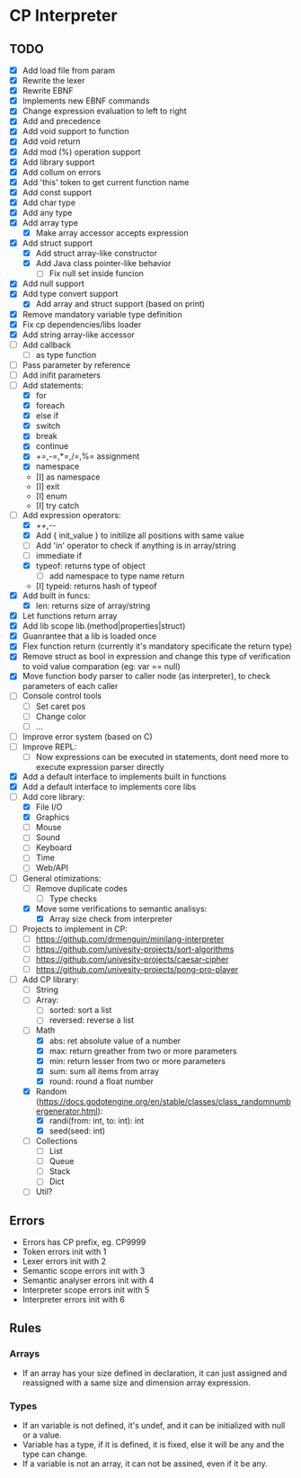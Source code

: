 # CP Interpreter

## TODO
- [X] Add load file from param
- [X] Rewrite the lexer
- [X] Rewrite EBNF
- [X] Implements new EBNF commands
- [X] Change expression evaluation to left to right
- [X] Add and precedence
- [X] Add void support to function
- [X] Add void return
- [X] Add mod (%) operation support
- [X] Add library support
- [X] Add collum on errors
- [X] Add 'this' token to get current function name
- [X] Add const support
- [X] Add char type
- [X] Add any type
- [X] Add array type
  - [X] Make array accessor accepts expression
- [X] Add struct support
    - [X] Add struct array-like constructor
    - [X] Add Java class pointer-like behavior
        - [ ] Fix null set inside funcion
- [X] Add null support
- [X] Add type convert support
    - [X] Add array and struct support (based on print)
- [X] Remove mandatory variable type definition
- [X] Fix cp dependencies/libs loader
- [X] Add string array-like accessor
- [ ] Add callback
    - [ ] as type function
- [ ] Pass parameter by reference
- [ ] Add inifit parameters
- [ ] Add statements:
    - [X] for
    - [X] foreach
    - [X] else if
    - [X] switch
    - [X] break
    - [X] continue
    - [X] +=,-=,*=,/=,%= assignment
    - [X] namespace
    <!-- - [0] instaceof (typeof was adapted to accept types) -->
    - [I] as namespace
    - [I] exit
    - [I] enum
    - [I] try catch
- [ ] Add expression operators:
    - [X] ++,--
    <!-- - [ ] Add array(size) initializer to build custom sized arrays (we now let init array with a non constant value) -->
    - [X] Add { init_value } to initilize all positions with same value
    - [ ] Add 'in' operator to check if anything is in array/string
    - [ ] immediate if
    - [X] typeof: returns type of object
        - [ ] add namespace to type name return
    - [I] typeid: returns hash of typeof
- [X] Add built in funcs:
    - [X] len: returns size of array/string
- [X] Let functions return array
- [X] Add lib scope lib.(method|properties|struct)
- [X] Guanrantee that a lib is loaded once
- [X] Flex function return (currently it's mandatory specificate the return type)
- [X] Remove struct as bool in expression and change this type of verification to void value comparation (eg: var == null)
- [X] Move function body parser to caller node (as interpreter), to check parameters of each caller
- [ ] Console control tools
    - [ ] Set caret pos
    - [ ] Change color
    - [ ] ...
- [ ] Improve error system (based on C)
- [ ] Improve REPL:
    - [ ] Now expressions can be executed in statements, dont need more to execute expression parser directly
- [X] Add a default interface to implements built in functions
- [X] Add a default interface to implements core libs
- [ ] Add core library:
    - [X] File I/O
    - [X] Graphics
    - [ ] Mouse
    - [ ] Sound
    - [ ] Keyboard
    - [ ] Time
    - [ ] Web/API
- [ ] General otimizations:
    - [ ] Remove duplicate codes
        - [ ] Type checks
    - [X] Move some verifications to semantic analisys:
        - [X] Array size check from interpreter
- [ ] Projects to implement in CP:
    - [ ] https://github.com/drmenguin/minilang-interpreter
    - [ ] https://github.com/univesity-projects/sort-algorithms
    - [ ] https://github.com/univesity-projects/caesar-cipher
    - [ ] https://github.com/univesity-projects/pong-pro-player
- [ ] Add CP library:
    - [ ] String
    - [ ] Array:
        - [ ] sorted: sort a list
        - [ ] reversed: reverse a list
    - [ ] Math
        - [X] abs: ret absolute value of a number
        - [X] max: return greather from two or more parameters
        - [X] min: return lesser from two or more parameters
        - [X] sum: sum all items from array
        - [X] round: round a float number
    - [X] Random (https://docs.godotengine.org/en/stable/classes/class_randomnumbergenerator.html):
        - [X] randi(from: int, to: int): int
        - [X] seed(seed: int)
    - [ ] Collections
        - [ ] List
        - [ ] Queue
        - [ ] Stack
        - [ ] Dict
    - [ ] Util?

## Errors
- Errors has CP prefix, eg. CP9999
- Token errors init with 1
- Lexer errors init with 2
- Semantic scope errors init with 3
- Semantic analyser errors init with 4
- Interpreter scope errors init with 5
- Interpreter errors init with 6

## Rules

### Arrays
- If an array has your size defined in declaration, it can just assigned and reassigned with a same size and dimension array expression.

### Types
- If an variable is not defined, it's undef, and it can be initialized with null or a value.
- Variable has a type, if it is defined, it is fixed, else it will be any and the type can change.
- If a variable is not an array, it can not be assined, even if it be any.